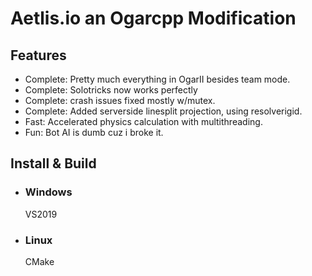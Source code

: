 # Aetlis.io an Ogarcpp Modification


## Features
* Complete: Pretty much everything in OgarII besides team mode.
* Complete: Solotricks now works perfectly
* Complete: crash issues fixed mostly w/mutex.
* Complete: Added serverside linesplit projection, using resolverigid.
* Fast: Accelerated physics calculation with multithreading.
* Fun: Bot AI is dumb cuz i broke it.

## Install & Build
* ### Windows
  VS2019
* ### Linux
  CMake